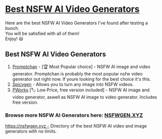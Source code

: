 # [Best NSFW AI Video Generators](https://nsfwgen.xyz)

Here are the best NSFW AI Video Generators I've found after testing a bunch.\
You will be satisfied with all of them!\
Enjoy! 😃

## Best NSFW AI Video Generators

1. [Promptchan](https://nsfwgen.xyz/promptchan) - [🏆 Most Popular choice] - NSFW AI image and video generator. Promptchan is probably the most popular nsfw video generator out right now. If youre looking for the best choice it's this.
2. [Spicygen](https://nsfwgen.xyz/spicygen) - Allows you to turn any image into NSFW videos.
3. [PWorks](https://nsfwgen.xyz/pornworks) [🏷️ Low Price, free version included] - NSFW AI image and video generator, aswell as NSFW AI image to video generator. Includes free version.


### Browse more NSFW AI Generators here: [NSFWGEN.XYZ](https://nsfwgen.xyz) 

https://nsfwgen.xyz - Directory of the best NSFW AI video and image generators with no limits.

